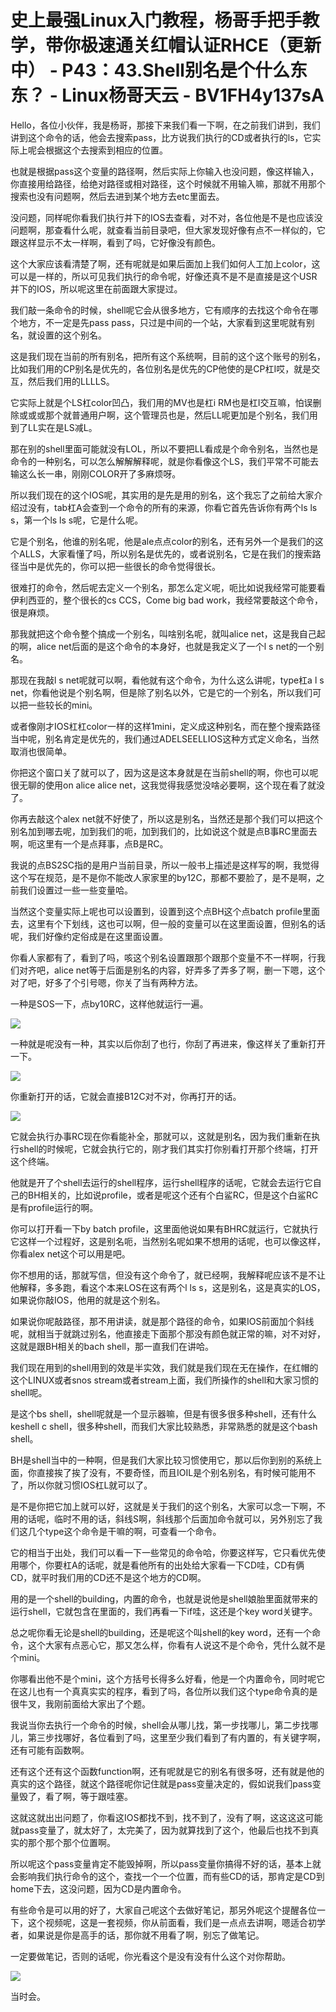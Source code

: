 # 史上最强Linux入门教程，杨哥手把手教学，带你极速通关红帽认证RHCE（更新中） - P43：43.Shell别名是个什么东东？ - Linux杨哥天云 - BV1FH4y137sA

Hello，各位小伙伴，我是杨哥，那接下来我们看一下啊，在之前我们讲到，我们讲到这个命令的话，他会去搜索pass，比方说我们执行的CD或者执行的ls，它实际上呢会根据这个去搜索到相应的位置。

也就是根据pass这个变量的路径啊，然后实际上你输入也没问题，像这样输入，你直接用给路径，给绝对路径或相对路径，这个时候就不用输入嘛，那就不用那个搜索也没有问题啊，然后去进到某个地方去etc里面去。

没问题，同样呢你看我们执行并下的IOS去查看，对不对，各位他是不是也应该没问题啊，那查看什么呢，就查看当前目录吧，但大家发现好像有点不一样似的，它跟这样显示不太一样啊，看到了吗，它好像没有颜色。

这个大家应该看清楚了啊，还有呢就是如果后面加上我们如何人工加上color，这可以是一样的，所以可见我们执行的命令呢，好像还真不是不是直接是这个USR并下的IOS，所以呢这里在前面跟大家提过。

我们敲一条命令的时候，shell呢它会从很多地方，它有顺序的去找这个命令在哪个地方，不一定是先pass pass，只过是中间的一个站，大家看到这里呢就有别名，就设置的这个别名。

这是我们现在当前的所有别名，把所有这个系统啊，目前的这个这个账号的别名，比如我们用的CP别名是优先的，各位别名是优先的CP他使的是CP杠I哎，就是交互，然后我们用的LLLLS。

它实际上就是个LS杠color凹凸，我们用的MV也是杠i RM也是杠I交互嘛，怕误删除或或或那个就普通用户啊，这个管理员也是，然后LL呢更加是个别名，我们用到了LL实在是LS减L。

那在别的shell里面可能就没有LOL，所以不要把LL看成是个命令别名，当然也是命令的一种别名，可以怎么解解解释呢，就是你看像这个LS，我们平常不可能去输这么长一串，刚刚COLOR开了多麻烦呀。

所以我们现在的这个IOS呢，其实用的是先是用的别名，这个我忘了之前给大家介绍过没有，tab杠A会查到一个命令的所有的来源，你看它首先告诉你有两个ls ls s，第一个ls ls s呢，它是什么呢。

它是个别名，他谁的别名呢，他是ale点点color的别名，还有另外一个是我们的这个ALLS，大家看懂了吗，所以别名是优先的，或者说别名，它是在我们的搜索路径当中是优先的，你可以把一些很长的命令觉得很长。

很难打的命令，然后呢去定义一个别名，那怎么定义呢，呃比如说我经常可能要看伊利西亚的，整个很长的cs CCS，Come big bad work，我经常要敲这个命令，很是麻烦。

那我就把这个命令整个搞成一个别名，叫啥别名呢，就叫alice net，这是我自己起的啊，alice net后面的是这个命令的本身好，也就是我定义了一个l s net的一个别名。

那现在我敲l s net呢就可以啊，看他就有这个命令，为什么这么讲呢，type杠a l s net，你看他说是个别名啊，但是除了别名以外，它是它的一个别名，所以我们可以把一些较长的mini。

或者像刚才IOS杠杠color一样的这样1mini，定义成这种别名，而在整个搜索路径当中呢，别名肯定是优先的，我们通过ADELSEELLIOS这种方式定义命名，当然取消也很简单。

你把这个窗口关了就可以了，因为这是这本身就是在当前shell的啊，你也可以呢很无聊的使用on alice alice net，这我觉得我感觉没啥必要啊，这个现在看了就没了。

你再去敲这个alex net就不好使了，所以这是别名，当然还是那个我们可以把这个别名加到哪去呢，加到我们的呃，加到我们的，比如说这个就是点B事RC里面去啊，呃这里有一个是点拜事，点B是RC。

我说的点BS2SC指的是用户当前目录，所以一般书上描述是这样写的啊，我觉得这个写在规范，是不是你不能改人家家里的by12C，那都不要脸了，是不是啊，之前我们设置过一些一些变量哈。

当然这个变量实际上呢也可以设置到，设置到这个点BH这个点batch profile里面去，这里有个下划线，这也可以啊，但一般的变量可以在这里面设置，但别名的话呢，我们好像约定俗成是在这里面设置。

你看人家都有了，看到了吗，咳这个别名设置跟那个跟那个变量不不一样啊，行我们对齐吧，alice net等于后面是别名的内容，好弄多了弄多了啊，删一下嗯，这个对了吧，好多了个引号嗯，你关了当有两种方法。

一种是SOS一下，点by10RC，这样他就运行一遍。

![](img/5fa7140cb5014347ac09e39e545288d2_1.png)

一种就是呢没有一种，其实以后你刮了也行，你刮了再进来，像这样关了重新打开一下。

![](img/5fa7140cb5014347ac09e39e545288d2_3.png)

你重新打开的话，它就会直接B12C对不对，你再打开的话。

![](img/5fa7140cb5014347ac09e39e545288d2_5.png)

它就会执行办事RC现在你看能补全，那就可以，这就是别名，因为我们重新在执行shell的时候呢，它就会执行它的，刚才我们其实打你别看打开那个终端，打开这个终端。

他就是开了个shell去运行的shell程序，运行shell程序的话呢，它就会去运行它自己的BH相关的，比如说profile，或者是呢这个还有个白鲨RC，但是这个白鲨RC是有profile运行的啊。

你可以打开看一下by batch profile，这里面他说如果有BHRC就运行，它就执行它这样一个过程好，这是别名呃，当然别名呢如果不想用的话呢，也可以像这样，你看alex net这个可以用是吧。

你不想用的话，那就写信，但没有这个命令了，就已经啊，我解释呢应该不是不让他解释，多多跑，看这个本来LOS在这有两个l ls s，这是别名，这是真实的LOS，如果说你敲IOS，他用的就是这个别名。

如果说你呢敲路径，那不用讲读，就是那个路径的命令，如果IOS前面加个斜线呢，就相当于就跳过别名，他直接走下面那个那没有颜色就正常的嘛，对不对好，这就是跟BH相关的bach shell，那一直我们在讲哈。

我们现在用到的shell用到的效是半实效，我们就是我们现在无在操作，在红帽的这个LINUX或者snos stream或者stream上面，我们所操作的shell和大家习惯的shell呢。

是这个bs shell，shell呢就是一个显示器嘛，但是有很多很多种shell，还有什么keshell c shell，很多种shell，而我们大家比较熟悉，非常熟悉的就是这个bash shell。

BH是shell当中的一种啊，但是我们大家比较习惯使用它，那以后你到别的系统上面，你直接挨了挨了没有，不要奇怪，而且IOIL是个别名别名，有时候可能用不了，所以你就习惯IOS杠L就可以了。

是不是你把它加上就可以好，这就是关于我们的这个别名，大家可以念一下啊，不用的话呢，临时不用的话，斜线S啊，斜线那个后面加命令就可以，另外别忘了我们这几个type这个命令是干嘛的啊，可查看一个命令。

它的相当于出处，我们可以看一下一些常见的命令哈，你要这样写，它只看优先使用哪个，你要杠A的话呢，就是看他所有的出处给大家看一下CD哇，CD有俩CD，就平时我们用的CD还不是这个地方的CD啊。

用的是一个shell的building，内置的命令，也就是说他是shell娘胎里面就带来的运行shell，它就包含在里面的，我们再看一下if哇，这还是个key word关键字。

总之呢你看无论是shell的building，还是呢这个叫shell的key word，还有一个命令，这个大家有点恶心它，那又怎么样，你看有人说这不是个命令，凭什么就不是个mini。

你哪看出他不是个mini，这个方括号长得多么好看，他是一个内置命令，同时呢它在这儿也有一个真真实实的程序，看到了吗，各位所以我们这个type命令真的是很牛叉，我刚前面给大家出了个题。

我说当你去执行一个命令的时候，shell会从哪儿找，第一步找哪儿，第二步找哪儿，第三步找哪好，各位看到了吗，这里至少我们看到了有内置的，有关键字啊，还有可能有函数啊。

还有这个还有这个函数function啊，还有呢就是它的别名有很多呀，还有就是他的真实的这个路径，就这个路径呢你记住就是pass变量决定的，假如说我们pass变量毁了，看了啊，等于跟哇塞。

这就这就出出问题了，你看这IOS都找不到，找不到了，没有了啊，这这这这可能就pass变量了，就太好了，太完美了，因为就算找到了这个，他最后也找不到真实的那个那个那个位置啊。

所以呢这个pass变量肯定不能毁掉啊，所以pass变量你搞得不好的话，基本上就会影响我们执行命令的这个，查找一个一个位置，而有些CD的话，那肯定是CD到home下去，这没问题，因为CD是内置命令。

有些命令是可以用的好了，大家自己呢这个去做好笔记，那另外呢这个提醒各位一下，这个视频呢，这是一套视频，你从前面看，我们是一点点去讲啊，嗯适合初学者，如果说是你是高手的话，那你就不用看了啊，别忘了做笔记。

一定要做笔记，否则的话呢，你光看这个是没有没有什么这个对你帮助。

![](img/5fa7140cb5014347ac09e39e545288d2_7.png)

当时会。